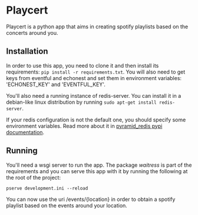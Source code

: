 # Playcert
Playcert is a python app that aims in creating spotify playlists based on the concerts around you.

## Installation
In order to use this app, you need to clone it and then install its requirements: `pip install -r requirements.txt`. You will also need to get keys from eventful and echonest and set them in environment variables: 'ECHONEST\_KEY' and 'EVENTFUL\_KEY'.

You'll also need a running instance of redis-server. You can install it in a debian-like linux distribution by running `sudo apt-get install redis-server`.

If your redis configuration is not the default one, you should specify some environment variables. Read more about it in [pyramid_redis pypi documentation](https://pypi.python.org/pypi/pyramid_redis).

## Running
You'll need a wsgi server to run the app. The package *waitress* is part of the requirements and you can serve this app with it by running the following at the root of the project:

```
pserve development.ini --reload
```

You can now use the uri /events/{location} in order to obtain a spotify playlist based on the events around your location.